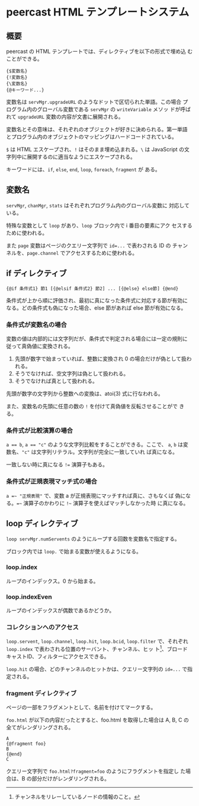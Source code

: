 # peercast HTML テンプレートシステム

## 概要

peercast の HTML テンプレートでは、ディレクティブを以下の形式で埋め込
むことができる。

    {$変数名}
    {!変数名}
    {\変数名}
    {@キーワード...}

変数名は `servMgr.upgradeURL` のようなドットで区切られた単語。この場合
プログラム内のグローバル変数である `servMgr` の `writeVariable` メソッ
ドが呼ばれて `upgradeURL` 変数の内容が文書に展開される。

変数名とその意味は、それぞれのオブジェクトが好きに決められる。第一単語
とプログラム内のオブジェクトのマッピングはハードコードされている。

`$` は HTML エスケープされ、`!` はそのまま埋め込まれる。`\` は
JavaScript の文字列中に展開するのに適当なようにエスケープされる。

キーワードには、`if`, `else`, `end`, `loop`, `foreach`, `fragment` が
ある。

## 変数名

`servMgr`, `chanMgr`, `stats` はそれぞれプログラム内のグローバル変数に
対応している。

特殊な変数として `loop` があり、`loop` ブロック内で i 番目の要素にアク
セスするために使われる。

また `page` 変数はページのクエリー文字列で `id=...` で表わされる ID の
チャンネルを、`page.channel` でアクセスするために使われる。

## if ディレクティブ

`{@if 条件式1} 節1 [{@elsif 条件式2} 節2] ... [{@else} else節] {@end}`

条件式が上から順に評価され、最初に真になった条件式に対応する節が有効に
なる。どの条件式も偽になった場合、else 節があれば else 節が有効になる。

### 条件式が変数名の場合

変数の値は内部的には文字列だが、条件式で判定される場合には一定の規則に
従って真偽値に変換される。

1. 先頭が数字で始まっていれば、整数に変換され 0 の場合だけが偽として扱われる。
2. そうでなければ、空文字列は偽として扱われる。
3. そうでなければ真として扱われる。

先頭が数字の文字列から整数への変換は、atoi(3) 式に行なわれる。

また、変数名の先頭に任意の数の `!` を付けて真偽値を反転させることがで
きる。

### 条件式が比較演算の場合

`a == b`, `a == "c"` のような文字列比較をすることができる。ここで、
`a`, `b` は変数名、`"c"` は文字列リテラル。文字列が完全に一致していれ
ば真になる。

一致しない時に真になる `!=` 演算子もある。

### 条件式が正規表現マッチ式の場合

`a =~ "正規表現"` で、変数 a が正規表現にマッチすれば真に、さもなくば
偽になる。`=~` 演算子のかわりに `!~` 演算子を使えばマッチしなかった時
に真になる。

## loop ディレクティブ

`loop servMgr.numServents` のようにループする回数を変数名で指定する。

ブロック内では `loop.` で始まる変数が使えるようになる。

### loop.index

ループのインデックス。0 から始まる。

### loop.indexEven

ループのインデックスが偶数であるかどうか。

### コレクションへのアクセス

`loop.servent`, `loop.channel`, `loop.hit`, `loop.bcid`, `loop.filter`
で、それぞれ `loop.index` で表わされる位置のサーバント、チャンネル、ヒッ
ト[^1]、ブロードキャストID、フィルターにアクセスできる。

`loop.hit` の場合、どのチャンネルのヒットかは、クエリー文字列の
`id=...` で指定される。

[^1]: チャンネルをリレーしているノードの情報のこと。

### fragment ディレクティブ

ページの一部をフラグメントとして、名前を付けてマークする。

`foo.html` が以下の内容だったとすると、foo.html を取得した場合は A, B,
C の全てがレンダリングされる。

    A
    {@fragment foo}
    B
    {@end}
    C

クエリー文字列で `foo.html?fragment=foo` のようにフラグメントを指定し
た場合は、B の部分だけがレンダリングされる。
